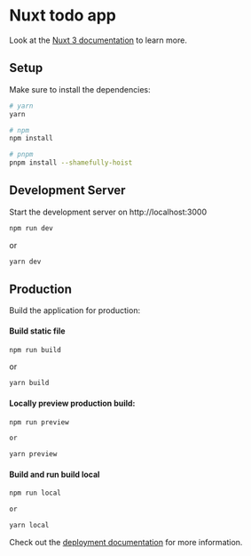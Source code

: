# Nuxt todo app

Look at the [Nuxt 3 documentation](https://nuxt.com/docs/getting-started/introduction) to learn more.

## Setup

Make sure to install the dependencies:

```bash
# yarn
yarn

# npm
npm install

# pnpm
pnpm install --shamefully-hoist
```

## Development Server

Start the development server on http://localhost:3000

```bash
npm run dev
```

or

```bash
yarn dev
```

## Production

Build the application for production:
#### Build static file

```bash
npm run build
```
or

```bash
yarn build
```

#### Locally preview production build:

```bash
npm run preview

or

yarn preview
```

#### Build and run build local

```bash
npm run local

or

yarn local

```

Check out the [deployment documentation](https://nuxt.com/docs/getting-started/deployment) for more information.
